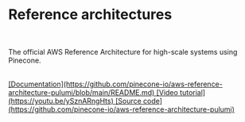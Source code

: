 # Reference architectures

<Card title="AWS Reference Architecture" icon="text-size" iconType="duotone">
  <br />

  The official AWS Reference Architecture for high-scale systems using Pinecone.

  <br />

  <a href="#" className="documentation-link">
    [Documentation](https://github.com/pinecone-io/aws-reference-architecture-pulumi/blob/main/README.md)
  </a>

  <a href="#" className="documentation-link">
    [Video tutorial](https://youtu.be/ySznARngHts)
  </a>

  <a href="#" className="documentation-link">
    [Source code](https://github.com/pinecone-io/aws-reference-architecture-pulumi)
  </a>
</Card>
